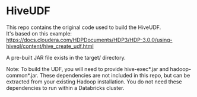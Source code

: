 # HiveUDF

This repo contains the original code used to build the HiveUDF.   
It's based on this example: https://docs.cloudera.com/HDPDocuments/HDP3/HDP-3.0.0/using-hiveql/content/hive_create_udf.html  

A pre-built JAR file exists in the target/ directory.    

Note: To build the UDF, you will need to provide hive-exec*.jar and hadoop-common*.jar.  These dependencies are not included in this repo, but can be extracted from your existing Hadoop installation. You do not need these dependencies to run within a Databricks cluster.
